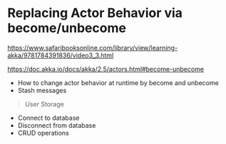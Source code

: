 # Replacing Actor Behavior via become/unbecome

https://www.safaribooksonline.com/library/view/learning-akka/9781784391836/video3_3.html

https://doc.akka.io/docs/akka/2.5/actors.html#become-unbecome

- How to change actor behavior at runtime by become and unbecome
- Stash messages

> User Storage

- Connect to database
- Disconnect from database
- CRUD operations
